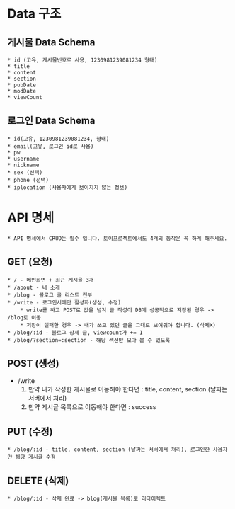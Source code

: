 # Data 구조

## 게시물 Data Schema
    * id (고유, 게시물번호로 사용, 1230981239081234 형태)
    * title
    * content
    * section
    * pubDate
    * modDate
    * viewCount

## 로그인 Data Schema
    * id(고유, 1230981239081234, 형태)
    * email(고유, 로그인 id로 사용)
    * pw
    * username
    * nickname
    * sex (선택)
    * phone (선택)
    * iplocation (사용자에게 보이지지 않는 정보)


# API 명세
    * API 명세에서 CRUD는 필수 입니다. 토이프로젝트에서도 4개의 동작은 꼭 하게 해주세요.
    
## GET (요청)
    * / - 메인화면 + 최근 게시물 3개
    * /about - 내 소개
    * /blog - 블로그 글 리스트 전부
    * /write - 로그인시에만 활성화(생성, 수정) 
        * write를 하고 POST로 값을 넘겨 글 작성이 DB에 성공적으로 저장된 경우 -> /blog로 이동
        * 저장이 실패한 경우 -> 내가 쓰고 있던 글을 그대로 보여줘야 합니다. (삭제X)
    * /blog/:id - 블로그 상세 글, viewcount가 += 1
    * /blog/?section=:section - 해당 섹션만 모아 볼 수 있도록

## POST (생성)
* /write
    1. 만약 내가 작성한 게시물로 이동해야 한다면 : title, content, section (날짜는 서버에서 처리)
    2. 만약 게시글 목록으로 이동해야 한다면 : success

## PUT (수정)
    * /blog/:id - title, content, section (날짜는 서버에서 처리), 로그인한 사용자만 해당 게시글 수정

## DELETE (삭제)
    * /blog/:id - 삭제 완료 -> blog(게시물 목록)로 리다이렉트